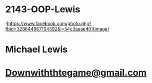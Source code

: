 # 2143-OOP-Lewis
![https://www.facebook.com/photo.php?fbid=328644867164392&l=54c3aaae40](image)
# Michael Lewis
# Downwiththtegame@gmail.com
